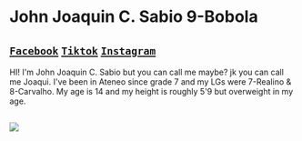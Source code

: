 # John Joaquin C. Sabio 9-Bobola

[`Facebook`](https://www.facebook.com/profile.php?id=100086511746127) [`Tiktok`](https://www.tiktok.com/@quiwa_chan?is_from_webapp=1&sender_device=pc) [`Instagram`](https://www.instagram.com/quiwaa_16/)
-------

HI! I'm John Joaquin C. Sabio but you can call me maybe? jk you can call me Joaqui. I've been in Ateneo since grade 7 and my LGs were 7-Realino & 8-Carvalho. My age is 14 and my height is roughly 5'9 but overweight in my age. 

![](https://user-images.githubusercontent.com/122423992/218431011-01f817da-8873-45b3-a935-5071c66ef3b0.jpeg)
-------



